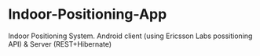 Indoor-Positioning-App
======================

Indoor Positioning System. Android client (using Ericsson Labs possitioning API) &amp; Server (REST+Hibernate)